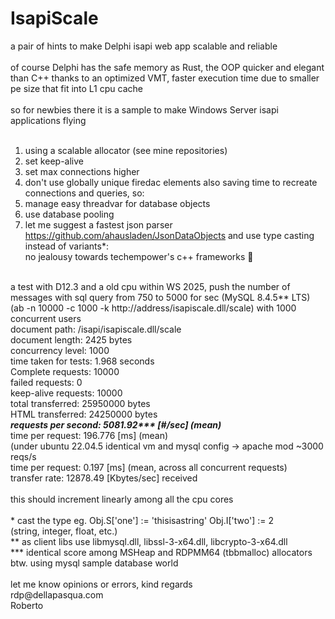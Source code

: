 # IsapiScale
a pair of hints to make Delphi isapi web app scalable and reliable<br>
<br>
of course Delphi has the safe memory as Rust, the OOP quicker and elegant than C++ thanks to an optimized VMT, faster execution time due to smaller pe size that fit into L1 cpu cache<br>
<br>
so for newbies there it is a sample to make Windows Server isapi applications flying<br>
<br>
1. using a scalable allocator (see mine repositories)<br>
2. set keep-alive<br> 
3. set max connections higher<br>
4. don't use globally unique firedac elements also saving time to recreate connections and queries, so:<br>
5. manage easy threadvar for database objects<br>
6. use database pooling<br>
7. let me suggest a fastest json parser https://github.com/ahausladen/JsonDataObjects and use type casting instead of variants*:<br>
no jealousy towards techempower's c++ frameworks 🙂<br>
<br>
a test with D12.3 and a old cpu within WS 2025, push the number of messages with sql query from 750 to 5000 for sec (MySQL 8.4.5** LTS)<br>
(ab -n 10000 -c 1000 -k http://address/isapiscale.dll/scale) with 1000 concurrent users<br>
document path:          /isapi/isapiscale.dll/scale<br>
document length:        2425 bytes<br>
concurrency level:      1000<br>
time taken for tests:   1.968 seconds<br>
Complete requests:      10000<br>
failed requests:        0<br>
keep-alive requests:    10000<br>
total transferred:      25950000 bytes<br>
HTML transferred:       24250000 bytes<br>
<b><i>requests per second: 5081.92*** [#/sec] (mean)</i></b><br>
time per request:       196.776 [ms] (mean)<br>
(under ubuntu 22.04.5 identical vm and mysql config -> apache mod ~3000 reqs/s<br>
time per request:       0.197 [ms] (mean, across all concurrent requests)<br>
transfer rate:          12878.49 [Kbytes/sec] received<br>
<br>
this should increment linearly among all the cpu cores<br>
<br>
* cast the type eg. Obj.S['one'] := 'thisisastring' Obj.I['two'] := 2<br>
(string, integer, float, etc.)<br>
** as client libs use libmysql.dll, libssl-3-x64.dll, libcrypto-3-x64.dll<br>
*** identical score among MSHeap and RDPMM64 (tbbmalloc) allocators<br>
btw. using mysql sample database world<br>
<br>
let me know opinions or errors, kind regards<br>
rdp@dellapasqua.com<br>
Roberto


